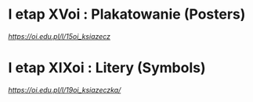 # I etap XVoi : Plakatowanie (Posters)

###### https://oi.edu.pl/l/15oi_ksiazecz

# I etap XIXoi : Litery (Symbols)

###### https://oi.edu.pl/l/19oi_ksiazeczka/